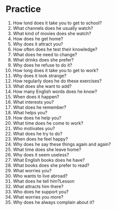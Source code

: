 # Practice

1. How lond does it take you to get to school?
2. What channels does he usually watch?
3. What kind of movies does she watch?
4. How does he get home?
5. Why does it attract you?
6. How often does he test their knowledge?
7. What does he need to change?
8. What drinks does she prefer?
9. Why does he refuse to do it?
10. How long does it take you to get to work?
11. Why does it look strange?
12. How regularly does he do these exercises?
13. What does she want to add?
14. How many English words does he know?
15. When does it happen?
16. What interests you?
17. What does he remember?
18. What helps you?
19. How does he help you?
20. What time does he come to work?
21. Who motivates you?
22. What does he try to do?
23. When does he feel happy?
24. Why does he say these things again and again?
25. What time does she leave home?
26. Why does it seem useless?
27. What English books does he have?
28. What books does she prefer to read?
29. What worries you?
30. Who wants to live abroad?
31. What does he tell him?Lesson
32. What attracts him there?
33. Who does he support you?
34. What worries you more?
35. Why does he always complain about it?
